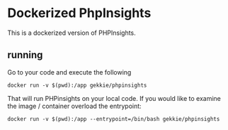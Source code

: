 # Dockerized PhpInsights

This is a dockerized version of PHPInsights.

## running

Go to your code and execute the following

    docker run -v $(pwd):/app gekkie/phpinsights

That will run PHPinsights on your local code. If you would like to examine the image / container overload the entrypoint:

    docker run -v $(pwd):/app --entrypoint=/bin/bash gekkie/phpinsights
